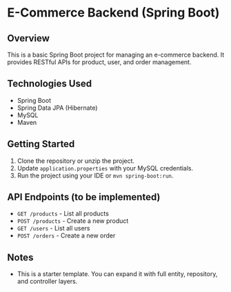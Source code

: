 # E-Commerce Backend (Spring Boot)

## Overview
This is a basic Spring Boot project for managing an e-commerce backend. It provides RESTful APIs for product, user, and order management.

## Technologies Used
- Spring Boot
- Spring Data JPA (Hibernate)
- MySQL
- Maven

## Getting Started

1. Clone the repository or unzip the project.
2. Update `application.properties` with your MySQL credentials.
3. Run the project using your IDE or `mvn spring-boot:run`.

## API Endpoints (to be implemented)
- `GET /products` - List all products
- `POST /products` - Create a new product
- `GET /users` - List all users
- `POST /orders` - Create a new order

## Notes
- This is a starter template. You can expand it with full entity, repository, and controller layers.
